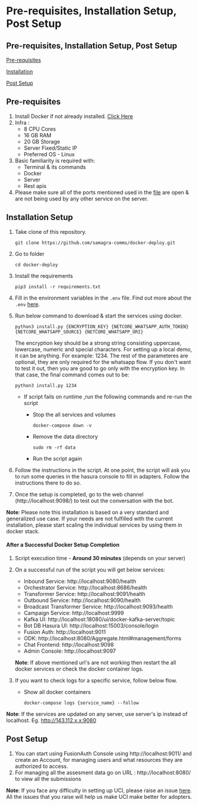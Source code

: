 # Pre-requisites, Installation Setup, Post Setup

## Pre-requisites, Installation Setup, Post Setup

[Pre-requisites](pre-requisites-installation-setup-post-setup.md#pre-requisites)

[Installation](pre-requisites-installation-setup-post-setup.md#installation-setup)

[Post Setup](pre-requisites-installation-setup-post-setup.md#post-setup)

## Pre-requisites

1. Install Docker if not already installed. [Click Here](https://docs.docker.com/engine/install/ubuntu/)
2. Infra :
   * 8 CPU Cores
   * 16 GB RAM
   * 20 GB Storage
   * Server Fixed/Static IP
   * Preferred OS - Linux
3. Basic familiarity is required with:
   * Terminal & its commands
   * Docker
   * Server
   * Rest apis
4. Please make sure all of the ports mentioned used in the [file](https://github.com/samagra-comms/docker-deploy/blob/main/docs/ports.md) are open & are not being used by any other service on the server.

## Installation Setup

1.  Take clone of this repository.

    `git clone https://github.com/samagra-comms/docker-deploy.git`
2.  Go to folder

    `cd docker-deploy`
3.  Install the requirements

    `pip3 install -r requirements.txt`

4. Fill in the environment variables in the `.env` file. Find out more about the `.env` [here](https://uci.sunbird.org/use/adopter/about-the-env).


5.  Run below command to download & start the services using docker.

    `python3 install.py {ENCRYPTION_KEY} {NETCORE_WHATSAPP_AUTH_TOKEN} {NETCORE_WHATSAPP_SOURCE} {NETCORE_WHATSAPP_URI}`

    The encryption key should be a strong string consisting uppercase, lowercase, numeric and special characters. For setting up a local demo, it can be anything. For example: 1234. The rest of the parameteres are optional, they are only required for the whatsapp flow. If you don't want to test it out, then you are good to go only with the encryption key. In that case, the final command comes out to be:

    `python3 install.py 1234`

    * If script fails on runtime ,run the following commands and re-run the script

      *   Stop the all services and volumes

          `docker-compose down -v`
      *   Remove the data directory

          `sudo rm -rf data`
      *   Run the script again

6.  Follow the instructions in the script. At one point, the script will ask you to run some queries in the hasura console to fill in adapters. Follow the instructions there to do so.

7.  Once the setup is completed, go to the web channel (http://localhost:9098/) to test out the conversation with the bot.

**Note**: Please note this installation is based on a very standard and generalized use case. If your needs are not fulfilled with the current installation, please start scaling the individual services by using them in docker stack.

#### **After a Successful Docker Setup Completion**

1. Script execution time - **Around 30 minutes** (depends on your server)
2.  On a successful run of the script you will get below services:

    * Inbound Service: http://localhost:9080/health
    * Orchestrator Service: http://localhost:8686/health
    * Transformer Service: http://localhost:9091/health
    * Outbound Service: http://localhost:9090/health
    * Broadcast Transformer Service: http://localhost:9093/health
    * Campaign Service: http://localhost:9999
    * Kafka UI: http://localhost:18080/ui/docker-kafka-server/topic
    * Bot DB Hasura UI: http://localhost:15003/console/login
    * Fusion Auth: http://localhost:9011
    * ODK: http://localhost:8080/Aggregate.html#management/forms
    * Chat Frontend: http://localhost:9098
    * Admin Console: http://localhost:9097

    **Note**: If above mentioned url's are not working then restart the all docker services or check the docker container logs.
3. If you want to check logs for a specific service, follow below flow.
   *   Show all docker containers

       `docker-compose logs {service_name} --follow`

**Note**: If the services are updated on any server, use server's ip instead of localhost. Eg. http://143.112.x.x:9080

## **Post Setup**

1. You can start using FusionAuth Console using http://localhost:9011/ and create an Account, for managing users and what resources they are authorized to access.
2. For managing all the assesment data go on URL : http://localhost:8080/ to view all the submissions

**Note**: If you face any difficulty in setting up UCI, please raise an issue [here](https://github.com/samagra-comms/docker-deploy/issues). All the issues that you raise will help us make UCI make better for adopters.